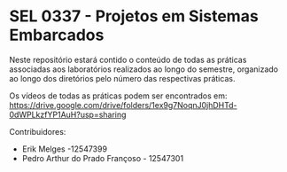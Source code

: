 # SEL 0337 - Projetos em Sistemas Embarcados

Neste repositório estará contido o conteúdo de todas as práticas associadas aos laboratórios realizados ao longo do semestre, organizado ao longo dos diretórios pelo número das respectivas práticas.

Os vídeos de todas as práticas podem ser encontrados em: https://drive.google.com/drive/folders/1ex9g7NoqnJ0jhDHTd-0dWPLkzfYP1AuH?usp=sharing

Contribuidores:

- Erik Melges -12547399
- Pedro Arthur do Prado Françoso - 12547301
